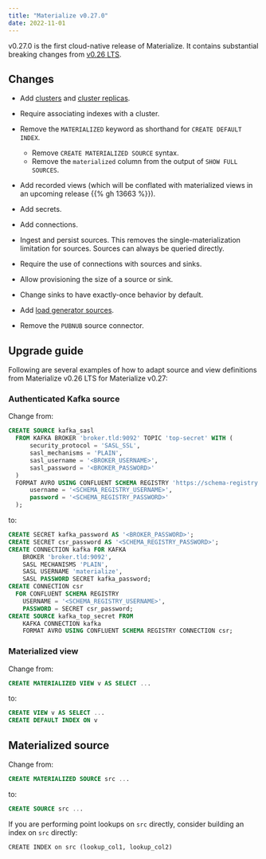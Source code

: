 ```yaml
---
title: "Materialize v0.27.0"
date: 2022-11-01
---
```


v0.27.0 is the first cloud-native release of Materialize. It contains
substantial breaking changes from [v0.26 LTS].

## Changes

* Add [clusters](/sql/create-cluster) and [cluster
  replicas](/sql/create-cluster-replica/).

* Require associating indexes with a cluster.

* Remove the `MATERIALIZED` keyword as shorthand for `CREATE DEFAULT INDEX`.

  * Remove `CREATE MATERIALIZED SOURCE` syntax.
  * Remove the `materialized` column from the output of `SHOW FULL SOURCES`.

* Add recorded views (which will be conflated with materialized views in an
  upcoming release {{% gh 13663 %}}).

* Add secrets.

* Add connections.

* Ingest and persist sources. This removes the single-materialization limitation
  for sources. Sources can always be queried directly.

* Require the use of connections with sources and sinks.

* Allow provisioning the size of a source or sink.

* Change sinks to have exactly-once behavior by default.

* Add [load generator sources](/sql/create-source/load-generator).

* Remove the `PUBNUB` source connector.

## Upgrade guide

Following are several examples of how to adapt source and view definitions
from Materialize v0.26 LTS for Materialize v0.27:

### Authenticated Kafka source

Change from:

```sql
CREATE SOURCE kafka_sasl
  FROM KAFKA BROKER 'broker.tld:9092' TOPIC 'top-secret' WITH (
      security_protocol = 'SASL_SSL',
      sasl_mechanisms = 'PLAIN',
      sasl_username = '<BROKER_USERNAME>',
      sasl_password = '<BROKER_PASSWORD>'
  )
  FORMAT AVRO USING CONFLUENT SCHEMA REGISTRY 'https://schema-registry.tld' WITH (
      username = '<SCHEMA_REGISTRY_USERNAME>',
      password = '<SCHEMA_REGISTRY_PASSWORD>'
  );
```

to:

```sql
CREATE SECRET kafka_password AS '<BROKER_PASSWORD>';
CREATE SECRET csr_password AS '<SCHEMA_REGISTRY_PASSWORD>';
CREATE CONNECTION kafka FOR KAFKA
    BROKER 'broker.tld:9092',
    SASL MECHANISMS 'PLAIN',
    SASL USERNAME 'materialize',
    SASL PASSWORD SECRET kafka_password;
CREATE CONNECTION csr
  FOR CONFLUENT SCHEMA REGISTRY
    USERNAME = '<SCHEMA_REGISTRY_USERNAME>',
    PASSWORD = SECRET csr_password;
CREATE SOURCE kafka_top_secret FROM
    KAFKA CONNECTION kafka
    FORMAT AVRO USING CONFLUENT SCHEMA REGISTRY CONNECTION csr;
```

### Materialized view

Change from:

```sql
CREATE MATERIALIZED VIEW v AS SELECT ...
```

to:

```sql
CREATE VIEW v AS SELECT ...
CREATE DEFAULT INDEX ON v
```

## Materialized source

Change from:

```sql
CREATE MATERIALIZED SOURCE src ...
```

to:

```sql
CREATE SOURCE src ...
```

If you are performing point lookups on `src` directly, consider building an
index on `src` directly:

```
CREATE INDEX on src (lookup_col1, lookup_col2)
```

[v0.26 LTS]: https://materialize.com/docs/release-notes/#v0.26.4
